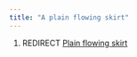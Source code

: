 ```yaml
---
title: "A plain flowing skirt"
---
```


1.  REDIRECT [Plain flowing skirt](Plain_flowing_skirt "wikilink")